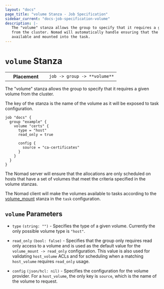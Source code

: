 ```yaml
---
layout: "docs"
page_title: "volume Stanza - Job Specification"
sidebar_current: "docs-job-specification-volume"
description: |-
   The "volume" stanza allows the group to specify that it requires a given volume
   from the cluster. Nomad will automatically handle ensuring that the volume is
   available and mounted into the task.
---
```


# `volume` Stanza

<table class="table table-bordered table-striped">
  <tr>
    <th width="120">Placement</th>
    <td>
      <code>job -> group -> **volume**</code>
    </td>
  </tr>
</table>

The "volume" stanza allows the group to specify that it requires a given volume
from the cluster.

The key of the stanza is the name of the volume as it will be exposed to task
configuration.

```hcl
job "docs" {
  group "example" {
    volume "certs" {
      type = "host"
      read_only = true

      config {
        source = "ca-certificates"
      }
    }
  }
}
```

The Nomad server will ensure that the allocations are only scheduled on hosts
that have a set of volumes that meet the criteria specified in the volume
stanzas.

The Nomad client will make the volumes available to tasks according to the
[volume_mount][volume_mount] stanza in the `task` configuration.

## `volume` Parameters

- `type` `(string: "")` - Specifies the type of a given volume. Currently the
  only possible volume type is `"host"`.

- `read_only` `(bool: false)` - Specifies that the group only requires read only
  access to a volume and is used as the default value for the `volume_mount ->
  read_only` configuration. This value is also used for validating `host_volume`
  ACLs and for scheduling when a matching `host_volume` requires `read_only`
  usage.

- `config` `(json/hcl: nil)` - Specifies the configuration for the volume
  provider. For a `host_volume`, the only key is `source`, which is the name of
  the volume to request.

[volume_mount]: /docs/job-specification/volume_mount.html "Nomad volume_mount Job Specification"
